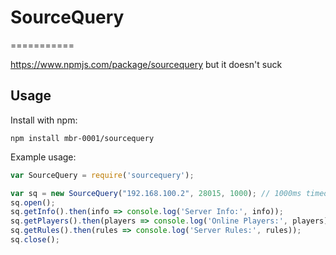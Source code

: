 # SourceQuery
===========

https://www.npmjs.com/package/sourcequery but it doesn't suck

Usage
-----

Install with npm:

    npm install mbr-0001/sourcequery

Example usage:

```js
var SourceQuery = require('sourcequery');

var sq = new SourceQuery("192.168.100.2", 28015, 1000); // 1000ms timeout
sq.open();
sq.getInfo().then(info => console.log('Server Info:', info));
sq.getPlayers().then(players => console.log('Online Players:', players));
sq.getRules().then(rules => console.log('Server Rules:', rules));
sq.close();
```